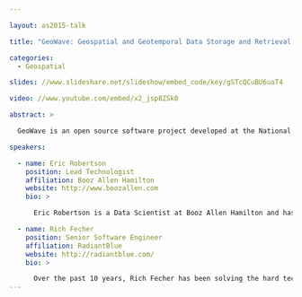 ```yaml
---

layout: as2015-talk

title: "GeoWave: Geospatial and Geotemporal Data Storage and Retrieval in Accumulo"

categories:
  - Geospatial

slides: //www.slideshare.net/slideshow/embed_code/key/gSTcQCuBU6uaT4

video: //www.youtube.com/embed/x2_jsp8ZSk0

abstract: >

  GeoWave is an open source software project developed at the National Geospatial-Intelligence Agency (NGA) in collaboration with Booz Allen Hamilton and RadiantBlue Technologies.  GeoWave leverages Accumulo’s architecture to manage petabytes of raster and vector data by serving as an enterprise level geospatial data store.  To efficiently index geospatial data and answer queries with geospatial constraints, GeoWave employs a space filling curve to form bidirectional mappings between multi-dimensional data and Accumulo’s sorted row identifiers.  As a complete offering, Geowave provides a plug-in to the Open Source Geospatial Foundation’s GeoServer platform, enabling management of geospatial data and associated attributes through Open Geospatial Consortium (OGC) standard services, and map-reduce input/output formats to support scalable post-processing and analysis of geospatial data.

speakers:

  - name: Eric Robertson
    position: Lead Technologist
    affiliation: Booz Allen Hamilton
    website: http://www.boozallen.com
    bio: >

      Eric Robertson is a Data Scientist at Booz Allen Hamilton and has over twenty years of experience in software development across many diverse vertical domains including telecommunication, pharmaceuticals, finance, economics and defense.  Eric has extensive experience in designing and developing identity correlation systems using graph analytics. Eric holds a M.S. in Computer Science from University of Maryland Baltimore County.  Eric's current interests include machine learning and linear programming.

  - name: Rich Fecher
    position: Senior Software Engineer
    affiliation: RadiantBlue
    website: http://radiantblue.com/
    bio: >

      Over the past 10 years, Rich Fecher has been solving the hard technical challenges that face the U.S. Defense and Intelligence Communities. Rich has extensive expertise in architecting and building end-to-end systems. His experience ranges from visualization to distributed computing, and he has primarily focused his career toward enriching geospatial content and delivery. Rich holds a M.S. in Computer Science from George Mason University; he received his post-graduate certificate in GIS from Pennsylvania State University, and received a B.S. in Computer Science with minors in Applied Math and Physics from the University of Virginia.
---
```

